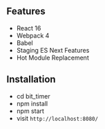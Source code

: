 ## Features

* React 16
* Webpack 4
* Babel
* Staging ES Next Features
* Hot Module Replacement

## Installation

* cd bit_timer
* npm install
* npm start
* visit `http://localhost:8080/`
